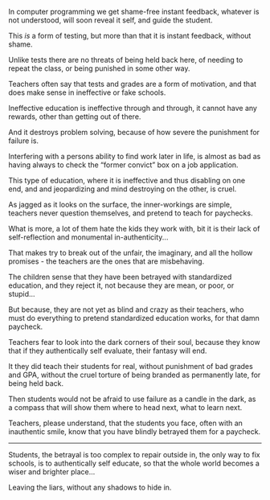 In computer programming we get shame-free instant feedback,
whatever is not understood, will soon reveal it self, and guide the student.

This _is_ a form of testing,
but more than that it is instant feedback, without shame.

Unlike tests there are no threats of being held back here,
of needing to repeat the class, or being punished in some other way.

Teachers often say that tests and grades are a form of motivation,
and that does make sense in ineffective or fake schools.

Ineffective education is ineffective through and through,
it cannot have any rewards, other than getting out of there.

And it destroys problem solving,
because of how severe the punishment for failure is.

Interfering with a persons ability to find work later in life,
is almost as bad as having always to check the “former convict” box on a job application.

This type of education, where it is ineffective and thus disabling on one end,
and and jeopardizing and mind destroying on the other, is cruel.

As jagged as it looks on the surface, the inner-workings are simple,
teachers never question themselves, and pretend to teach for paychecks.

What is more, a lot of them hate the kids they work with,
bit it is their lack of self-reflection and monumental in-authenticity...

That makes try to break out of the unfair, the imaginary,
and all the hollow promises - the teachers are the ones that are misbehaving.

The children sense that they have been betrayed with standardized education,
and they reject it, not because they are mean, or poor, or stupid...

But because, they are not yet as blind and crazy as their teachers,
who must do everything to pretend standardized education works, for that damn paycheck.

Teachers fear to look into the dark corners of their soul,
because they know that if they authentically self evaluate, their fantasy will end.

It they did teach their students for real, without punishment of bad grades and GPA,
without the cruel torture of being branded as permanently late, for being held back.

Then students would not be afraid to use failure as a candle in the dark,
as a compass that will show them where to head next, what to learn next.

Teachers, please understand, that the students you face, often with an inauthentic smile,
know that you have blindly betrayed them for a paycheck.

---

Students, the betrayal is too complex to repair outside in, the only way to fix schools,
is to authentically self educate, so that the whole world becomes a wiser and brighter place...

Leaving the liars,
without any shadows to hide in.
